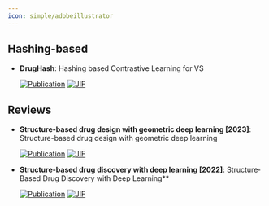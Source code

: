 ```yaml
---
icon: simple/adobeillustrator
---
```



## **Hashing-based**


- **DrugHash**: Hashing based Contrastive Learning for VS  

    [![Publication](https://img.shields.io/badge/Publication-Citations:2-blue?style=for-the-badge&logo=bookstack)](https://doi.org/10.1016/j.patrec.2024.06.003) 
    [![JIF](https://img.shields.io/badge/Impact_Factor-3.90-purple?style=for-the-badge&logo=academia)](https://doi.org/10.1016/j.patrec.2024.06.003)


## **Reviews**


- **Structure-based drug design with geometric deep learning [2023]**: Structure-based drug design with geometric deep learning  

    [![Publication](https://img.shields.io/badge/Publication-Citations:85-blue?style=for-the-badge&logo=bookstack)](https://doi.org/10.1016/j.sbi.2023.102548) 
    [![JIF](https://img.shields.io/badge/Impact_Factor-6.10-purple?style=for-the-badge&logo=academia)](https://doi.org/10.1016/j.sbi.2023.102548)



- **Structure-based drug discovery with deep learning [2022]**: Structure‐Based Drug Discovery with Deep Learning**  

    [![Publication](https://img.shields.io/badge/Publication-Citations:27-blue?style=for-the-badge&logo=bookstack)](https://doi.org/10.1002/cbic.202200776) 
    [![JIF](https://img.shields.io/badge/Impact_Factor-2.60-purple?style=for-the-badge&logo=academia)](https://doi.org/10.1002/cbic.202200776)



